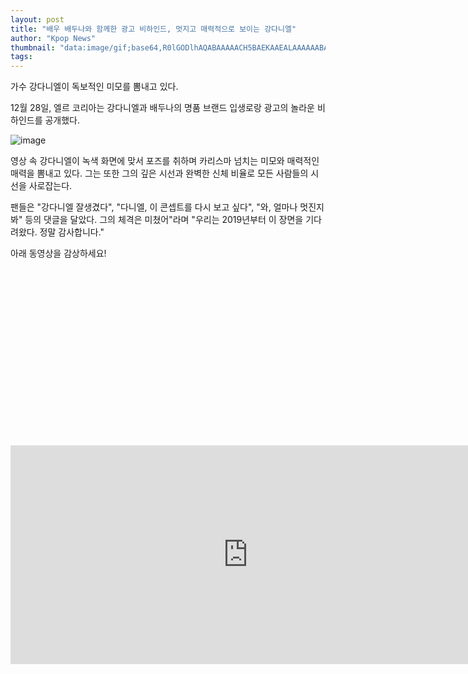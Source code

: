 ```yaml
---
layout: post
title: "배우 배두나와 함께한 광고 비하인드, 멋지고 매력적으로 보이는 강다니엘"
author: "Kpop News"
thumbnail: "data:image/gif;base64,R0lGODlhAQABAAAAACH5BAEKAAEALAAAAAABAAEAAAICTAEAOw=="
tags: 
---
```



가수 강다니엘이 독보적인 미모를 뽐내고 있다.

12월 28일, 엘르 코리아는 강다니엘과 배두나의 명품 브랜드 입생로랑 광고의 놀라운 비하인드를 공개했다.

![image](https://kpopchingu.com/wp-content/uploads/2020/12/20-1-1024x554.png)

영상 속 강다니엘이 녹색 화면에 맞서 포즈를 취하며 카리스마 넘치는 미모와 매력적인 매력을 뽐내고 있다. 그는 또한 그의 깊은 시선과 완벽한 신체 비율로 모든 사람들의 시선을 사로잡는다.

팬들은 "강다니엘 잘생겼다", "다니엘, 이 콘셉트를 다시 보고 싶다", "와, 얼마나 멋진지 봐" 등의 댓글을 달았다. 그의 체격은 미쳤어"라며 "우리는 2019년부터 이 장면을 기다려왔다. 정말 감사합니다."

아래 동영상을 감상하세요!


<div class="video_wrapper" style="padding-top: 56.25%;">
    <iframe width="760" height="350" frameborder="0" allow="accelerometer; autoplay; clipboard-write; encrypted-media; gyroscope; picture-in-picture" allowfullscreen="" class="lazyload" src="https://www.youtube.com/embed/FJrhxOnrdlw"></iframe>
</div>
